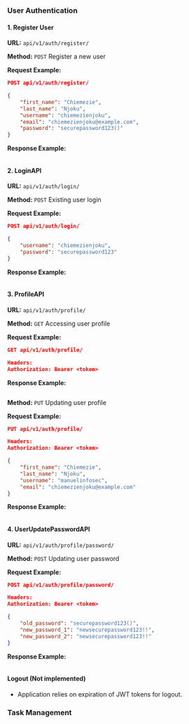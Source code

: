 

### User Authentication
#### 1. Register User

**URL:** `api/v1/auth/register/`

**Method:** `POST`
Register a new user

**Request Example:**
```json
POST api/v1/auth/register/

{
    "first_name": "Chiemezie",
    "last_name": "Njoku",
    "username": "chiemezienjoku",
    "email": "chiemezienjoku@example.com",
    "password": "securepassword123()"
}
```

**Response Example:**
```json

```

#### 2. LoginAPI


**URL:** `api/v1/auth/login/`

**Method:** `POST`
Existing user login

**Request Example:**
```json
POST api/v1/auth/login/

{
    "username": "chiemezienjoku",
    "password": "securepassword123"
}
```

**Response Example:**
```json

```


#### 3. ProfileAPI

**URL:** `api/v1/auth/profile/`

**Method:** `GET`
Accessing user profile

**Request Example:**
```json
GET api/v1/auth/profile/

Headers:
Authorization: Bearer <token>
```

**Response Example:**
```json

```

**Method:** `PUT`
Updating user profile

**Request Example:**
```json
PUT api/v1/auth/profile/

Headers:
Authorization: Bearer <token>

{
    "first_name": "Chiemezie",
    "last_name": "Njoku",
    "username": "manuelinfosec",
    "email": "chiemezienjoku@example.com"
}
```

**Response Example:**
```json

```

#### 4. UserUpdatePasswordAPI

**URL:** `api/v1/auth/profile/password/`

**Method:** `POST`
Updating user password

**Request Example:**
```json
POST api/v1/auth/profile/password/

Headers:
Authorization: Bearer <token>

{
    "old_password": "securepassword123()",
    "new_password_1": "newsecurepassword123!!",
    "new_password_2": "newsecurepassword123!!"
}
```

**Response Example:**
```json

```

#### Logout (Not implemented)
- Application relies on expiration of JWT tokens for logout.

### Task Management